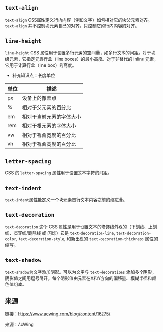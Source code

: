 ## `text-align`
`text-align` CSS属性定义行内内容（例如文字）如何相对它的块父元素对齐。`text-align` 并不控制块元素自己的对齐，只控制它的行内内容的对齐。

## `line-height`
`line-height` CSS 属性用于设置多行元素的空间量，如多行文本的间距。对于块级元素，它指定元素行盒（line boxes）的最小高度。对于非替代的 inline 元素，它用于计算行盒（line box）的高度。

+   补充知识点：长度单位

|单位|	描述|
|---|---|
|px|设备上的像素点|
|%|	相对于父元素的百分比|
|em	|相对于当前元素的字体大小|
|rem|	相对于根元素的字体大小|
|vw	|相对于视窗宽度的百分比|
|vh	|相对于视窗高度的百分比|

## `letter-spacing`
CSS 的 `letter-spacing` 属性用于设置文本字符的间距。

## `text-indent`
`text-indent`属性能定义一个块元素首行文本内容之前的缩进量。

## `text-decoration`
`text-decoration` 这个 CSS 属性是用于设置文本的修饰线外观的（下划线、上划线、贯穿线/删除线 或 闪烁）它是 `text-decoration-line`, `text-decoration-color`, `text-decoration-style`, 和新出现的 `text-decoration-thickness` 属性的缩写。

## `text-shadow`
`text-shadow`为文字添加阴影。可以为文字与 `text-decorations` 添加多个阴影，阴影值之间用逗号隔开。每个阴影值由元素在X和Y方向的偏移量、模糊半径和颜色值组成。

## 来源
链接：<a href="https://www.acwing.com/blog/content/16275/">https://www.acwing.com/blog/content/16275/</a>

来源：AcWing